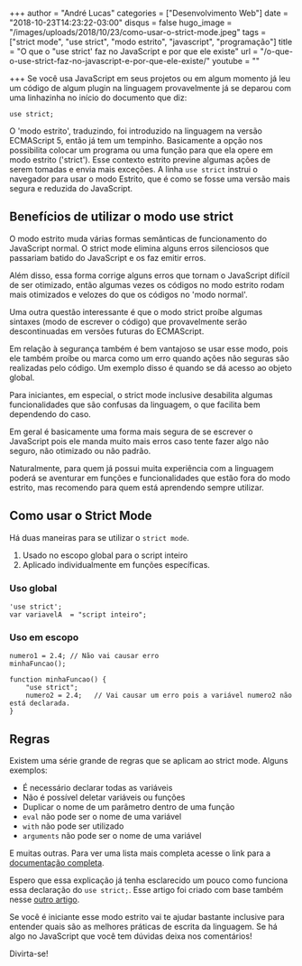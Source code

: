 +++
author = "André Lucas"
categories = ["Desenvolvimento Web"]
date = "2018-10-23T14:23:22-03:00"
disqus = false
hugo_image = "/images/uploads/2018/10/23/como-usar-o-strict-mode.jpeg"
tags = ["strict mode", "use strict", "modo estrito", "javascript", "programação"]
title = "O que o \"use strict' faz no JavaScript e por que ele existe"
url = "/o-que-o-use-strict-faz-no-javascript-e-por-que-ele-existe/"
youtube = ""

+++
Se você usa JavaScript em seus projetos ou em algum momento já leu um código de algum plugin na linguagem provavelmente já se deparou com uma linhazinha no início do documento que diz:

`use strict;`

O 'modo estrito', traduzindo, foi introduzido na linguagem na versão ECMAScript 5, então já tem um tempinho. Basicamente a opção nos possibilita colocar um programa ou uma função para que ela opere em modo estrito ('strict'). Esse contexto estrito previne algumas ações de serem tomadas e envia mais exceções. A linha `use strict` instrui o navegador para usar o modo Estrito, que é como se fosse uma versão mais segura e reduzida do JavaScript.

## Benefícios de utilizar o modo use strict

O modo estrito muda várias formas semânticas de funcionamento do JavaScript normal. O strict mode elimina alguns erros silenciosos que passariam batido do JavaScript e os faz emitir erros.

Além disso, essa forma corrige alguns erros que tornam o JavaScript difícil de ser otimizado, então algumas vezes os códigos no modo estrito rodam mais otimizados e velozes do que os códigos no 'modo normal'.

Uma outra questão interessante é que o modo strict proíbe algumas sintaxes (modo de escrever o código) que provavelmente serão descontinuadas em versões futuras do ECMAScript.

Em relação à segurança também é bem vantajoso se usar esse modo, pois ele também proíbe ou marca como um erro quando ações não seguras são realizadas pelo código. Um exemplo disso é quando se dá acesso ao objeto global.

Para iniciantes, em especial, o strict mode inclusive desabilita algumas funcionalidades que são confusas da linguagem, o que facilita bem dependendo do caso.

Em geral é basicamente uma forma mais segura de se escrever o JavaScript pois ele manda muito mais erros caso tente fazer algo não seguro, não otimizado ou não padrão.

Naturalmente, para quem já possui muita experiência com a linguagem poderá se aventurar em funções e funcionalidades que estão fora do modo estrito, mas recomendo para quem está aprendendo sempre utilizar.

## Como usar o Strict Mode

Há duas maneiras para se utilizar o `strict mode`.

1. Usado no escopo global para o script inteiro
2. Aplicado individualmente em funções específicas.

### Uso global
```
'use strict';
var variavelA  = "script inteiro";
```
### Uso em escopo
```
numero1 = 2.4; // Não vai causar erro
minhaFuncao();

function minhaFuncao() {
    "use strict";
    numero2 = 2.4;   // Vai causar um erro pois a variável numero2 não está declarada.
}
```
## Regras

Existem uma série grande de regras que se aplicam ao strict mode. Alguns exemplos:

* É necessário declarar todas as variáveis
* Não é possível deletar variáveis ou funções
* Duplicar o nome de um parâmetro dentro de uma função
* `eval` não pode ser o nome de uma variável
* `with` não pode ser utilizado
* `arguments` não pode ser o nome de uma variável

E muitas outras. Para ver uma lista mais completa acesse o link para a [documentação completa](https://www.w3schools.com/js/js_strict.asp).

Espero que essa explicação já tenha esclarecido um pouco como funciona essa declaração do `use strict;`. Esse artigo foi criado com base também nesse [outro artigo](https://www.geeksforgeeks.org/strict-mode-javascript/).

Se você é iniciante esse modo estrito vai te ajudar bastante inclusive para entender quais são as melhores práticas de escrita da linguagem. Se há algo no JavaScript que você tem dúvidas deixa nos comentários!

Divirta-se!